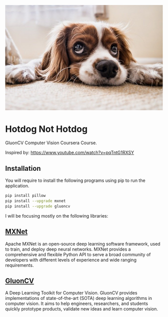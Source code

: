 ![alt text](https://github.com/raypal4/Hotdog-Not-Hotdog/blob/master/stock/dog.jpg "Shibae")

# Hotdog Not Hotdog

GluonCV Computer Vision Coursera Course.

Inspired by:
https://www.youtube.com/watch?v=pqTntG1RXSY

## Installation

You will require to install the following programs using pip to run the application.

```bash
pip install pillow
pip install --upgrade mxnet
pip install --upgrade gluoncv
```

I will be focusing mostly on the following libraries:

## [MXNet](https://mxnet.apache.org/)

Apache MXNet is an open-source deep learning software framework, used to train, and deploy deep neural networks. MXNet provides a comprehensive and flexible Python API to serve a broad community of developers with different levels of experience and wide ranging requirements.

## [GluonCV](https://gluon-cv.mxnet.io/)

A Deep Learning Toolkit for Computer Vision. GluonCV provides implementations of state-of-the-art (SOTA) deep learning algorithms in computer vision. It aims to help engineers, researchers, and students quickly prototype products, validate new ideas and learn computer vision.
